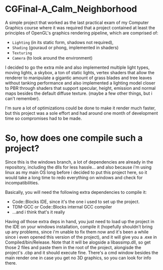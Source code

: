# CGFinal-A_Calm_Neighborhood

A simple project that worked as the last practical exam of my Computer Graphics course 
where it was required that a project contained at least the principles of OpenGL's graphics rendering pipeline,
which are comprised of: 
* `Lighting` (in its static form, shadows not required),
* `Shading` (gouraud or phong, implemented in shaders)
* `Texturing`
* `Camera` (to look around the environment)

 
I decided to go the extra mile and also implemented multiple light types,
moving lights, a skybox, a ton of static lights, vertex shaders that allow
the renderer to manipulate a gigantic amount of grass blades and tree leaves
without tanking performance and also implemented a lighting model closer to PBR
through shaders that support specular, height, emission and normal maps besides
the default diffuse texture. (maybe a few other things, but i can't remember).


I'm sure a lot of optimizations could be done to make it render much faster,
but this project was a sole effort and had around one month of development time
so compromises had to be made.

# So, how does one compile such a project?

Since this is the windows branch, a lot of dependencies are already in the repository, including the dlls for less hassle... and also because i'm using linux as my main OS long before i decided to put this project here, so it would take a long time to redo everything on windows and check for incompatibilities.

Basically, you will need the following extra dependencies to compile it: 

* Code::Blocks IDE, since it's the one i used to set up the project.
* TDM-GCC or Code::Blocks internal GCC compiler 
* ...and i think that's it really


Having *all* those extra deps in hand, you just need to load up the project in the IDE on your windows installation, compile it (hopefully shouldn't bring up any problems, since i'm unable to fix them now and it's been a while since i even opened this version of the project), and it will give you a .exe in Compiled/bin/Release. Note that it will be alogside a libassimp.dll, so get those 2 files and paste them in the root of the project, alongisde the project's .cbp and it should execute fine. There's a cmd window besides the main render one in case you get no 3D graphics, so you can look for info there.
